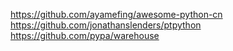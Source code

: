 https://github.com/ayamefing/awesome-python-cn
https://github.com/jonathanslenders/ptpython
https://github.com/pypa/warehouse